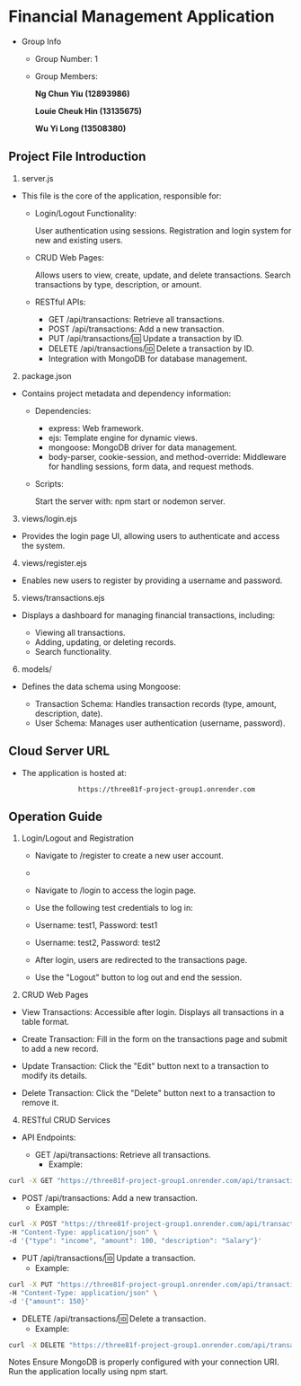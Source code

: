 # Financial Management Application
   * Group Info
     * Group Number: 1
     * Group Members:
       
       **Ng Chun Yiu (12893986)**
       
       **Louie Cheuk Hin (13135675)**
       
       **Wu Yi Long (13508380)**

       
## Project File Introduction
1. server.js
* This file is the core of the application, responsible for:

  * Login/Logout Functionality:
    
    User authentication using sessions.
    Registration and login system for new and existing users.

  * CRUD Web Pages:
    
    Allows users to view, create, update, and delete transactions.
    Search transactions by type, description, or amount.

  * RESTful APIs:
    
    - GET /api/transactions: Retrieve all transactions.
    - POST /api/transactions: Add a new transaction.
    - PUT /api/transactions/:id: Update a transaction by ID.
    - DELETE /api/transactions/:id: Delete a transaction by ID.
    - Integration with MongoDB for database management.

2. package.json
     
  * Contains project metadata and dependency information:

    * Dependencies:
    
      - express: Web framework.
      - ejs: Template engine for dynamic views.
      - mongoose: MongoDB driver for data management.
      - body-parser, cookie-session, and method-override: Middleware for handling sessions, form data, and request methods.

    * Scripts:
    
        Start the server with: npm start or nodemon server.

3. views/login.ejs
     
  * Provides the login page UI, allowing users to authenticate and access the system.


4. views/register.ejs

  * Enables new users to register by providing a username and password.


5. views/transactions.ejs 

  * Displays a dashboard for managing financial transactions, including:

      - Viewing all transactions.
      - Adding, updating, or deleting records.
      - Search functionality.
    
6. models/
     
  * Defines the data schema using Mongoose:

    - Transaction Schema: Handles transaction records (type, amount, description, date).
    - User Schema: Manages user authentication (username, password).

## Cloud Server URL
* The application is hosted at:
  
                    https://three81f-project-group1.onrender.com
  
## Operation Guide

1. Login/Logout and Registration
   
    - Navigate to /register to create a new user account.
    - 
    - Navigate to /login to access the login page.
      
    - Use the following test credentials to log in:
    - Username: test1, Password: test1
    - Username: test2, Password: test2
      
    - After login, users are redirected to the transactions page.
      
    - Use the "Logout" button to log out and end the session.

3. CRUD Web Pages
   
  - View Transactions: Accessible after login. Displays all transactions in a table format.
    
  - Create Transaction: Fill in the form on the transactions page and submit to add a new record.
    
  - Update Transaction: Click the "Edit" button next to a transaction to modify its details.
    
  - Delete Transaction: Click the "Delete" button next to a transaction to remove it.

4. RESTful CRUD Services
   
* API Endpoints:

  * GET /api/transactions: Retrieve all transactions.
    * Example:
~~~sh
curl -X GET "https://three81f-project-group1.onrender.com/api/transactions"
~~~

  * POST /api/transactions: Add a new transaction.
    * Example:
~~~sh
curl -X POST "https://three81f-project-group1.onrender.com/api/transactions" \
-H "Content-Type: application/json" \
-d '{"type": "income", "amount": 100, "description": "Salary"}'
~~~

  * PUT /api/transactions/:id: Update a transaction.
    *  Example:
~~~sh
curl -X PUT "https://three81f-project-group1.onrender.com/api/transactions/123" \
-H "Content-Type: application/json" \
-d '{"amount": 150}'
~~~

  * DELETE /api/transactions/:id: Delete a transaction.
    * Example:
~~~sh
curl -X DELETE "https://three81f-project-group1.onrender.com/api/transactions/123"
~~~

  Notes
  Ensure MongoDB is properly configured with your connection URI.
Run the application locally using npm start.
